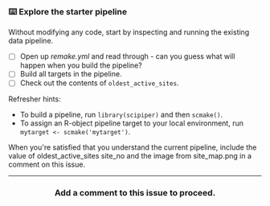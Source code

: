 ### :keyboard: Explore the starter pipeline

Without modifying any code, start by inspecting and running the existing data pipeline.

- [ ] Open up *remake.yml* and read through - can you guess what will happen when you build the pipeline?
- [ ] Build all targets in the pipeline.
- [ ] Check out the contents of `oldest_active_sites`.

Refresher hints:

* To build a pipeline, run `library(scipiper)` and then `scmake()`.
* To assign an R-object pipeline target to your local environment, run `mytarget <- scmake('mytarget')`. 

When you're satisfied that you understand the current pipeline, include the value of oldest_active_sites site_no and the image from site_map.png in a comment on this issue.

<hr><h3 align="center">Add a comment to this issue to proceed.</h3>
